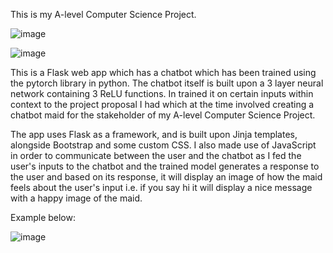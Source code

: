 This is my A-level Computer Science Project.

![image](https://github.com/ZukoMcTaco/A-level-Computer-Science-Project/assets/112821163/ce80506b-8847-4c83-bfa0-92b299085abb)



![image](https://github.com/ZukoMcTaco/A-level-Computer-Science-Project/assets/112821163/cebc2444-c360-429c-aab8-a7b387086674)


This is a Flask web app which has a chatbot which has been trained using the pytorch library in python. The chatbot itself is built upon a 3 layer neural network containing 3 ReLU functions. 
In trained it on certain inputs within context to the project proposal I had which at the time involved creating a chatbot maid for the stakeholder of my A-level Computer Science Project.

The app uses Flask as a framework, and is built upon Jinja templates, alongside Bootstrap and some custom CSS. I also made use of JavaScript in order to communicate between the user and the chatbot as I fed the user's inputs to the chatbot
and the trained model generates a response to the user and based on its response, it will display an image of how the maid feels about the user's input i.e. if you say hi it will display a nice message with a happy image of the maid.


Example below:

![image](https://github.com/ZukoMcTaco/A-level-Computer-Science-Project/assets/112821163/d7ac4440-1126-4109-80b9-9b8ff74725d8)




